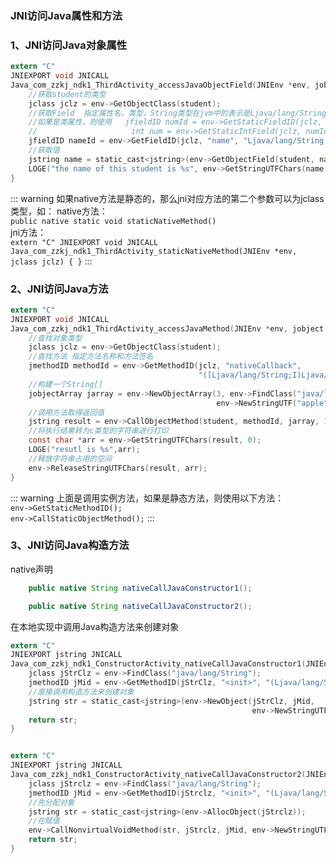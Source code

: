 ### JNI访问Java属性和方法
### 1、JNI访问Java对象属性
```c
extern "C"
JNIEXPORT void JNICALL
Java_com_zzkj_ndk1_ThirdActivity_accessJavaObjectField(JNIEnv *env, jobject thiz, jobject student) {
    //获取student的类型
    jclass jclz = env->GetObjectClass(student);
    //获取Field  指定属性名，类型，String类型在jvm中的表示是Ljava/lang/String
    //如果是类属性，则使用   jfieldID numId = env->GetStaticFieldID(jclz, "num", "I");
    //                     int num = env->GetStaticIntField(jclz, numId);
    jfieldID nameId = env->GetFieldID(jclz, "name", "Ljava/lang/String;");
    //获取值
    jstring name = static_cast<jstring>(env->GetObjectField(student, nameId));
    LOGE("the name of this student is %s", env->GetStringUTFChars(name, 0));
}
```
::: warning
如果native方法是静态的，那么jni对应方法的第二个参数可以为jclass类型，如：
native方法：<br/>
`public native static void staticNativeMethod()`<br/>
jni方法：<br/>
`extern "C"
JNIEXPORT void JNICALL
Java_com_zzkj_ndk1_ThirdActivity_staticNativeMethod(JNIEnv *env, jclass jclz)
{
}`
:::
### 2、JNI访问Java方法
```c
extern "C"
JNIEXPORT void JNICALL
Java_com_zzkj_ndk1_ThirdActivity_accessJavaMethod(JNIEnv *env, jobject thiz, jobject student) {
    //查找对象类型
    jclass jclz = env->GetObjectClass(student);
    //查找方法 指定方法名称和方法签名
    jmethodID methodId = env->GetMethodID(jclz, "nativeCallback",
                                          "([Ljava/lang/String;I)Ljava/lang/String;");
    //构建一个String[]
    jobjectArray jarray = env->NewObjectArray(3, env->FindClass("java/lang/String"),
                                              env->NewStringUTF("apple"));
    //调用方法取得返回值
    jstring result = env->CallObjectMethod(student, methodId, jarray, 10);
    //将执行结果转为c类型的字符串进行打印
    const char *arr = env->GetStringUTFChars(result, 0);
    LOGE("resutl is %s",arr);
    //释放字符串占用的空间
    env->ReleaseStringUTFChars(result, arr);
}
```
::: warning
上面是调用实例方法，如果是静态方法，则使用以下方法：<br/>
`env->GetStaticMethodID();`<br/>
`env->CallStaticObjectMethod();`
:::
### 3、JNI访问Java构造方法
native声明
```java
    public native String nativeCallJavaConstructor1();

    public native String nativeCallJavaConstructor2();
```
在本地实现中调用Java构造方法来创建对象
```c
extern "C"
JNIEXPORT jstring JNICALL
Java_com_zzkj_ndk1_ConstructorActivity_nativeCallJavaConstructor1(JNIEnv *env, jobject jobj) {
    jclass jStrClz = env->FindClass("java/lang/String");
    jmethodID jMid = env->GetMethodID(jStrClz, "<init>", "(Ljava/lang/String;)V");
    //直接调用构造方法来创建对象
    jstring str = static_cast<jstring>(env->NewObject(jStrClz, jMid,
                                                      env->NewStringUTF("hello world")));
    return str;
}


extern "C"
JNIEXPORT jstring JNICALL
Java_com_zzkj_ndk1_ConstructorActivity_nativeCallJavaConstructor2(JNIEnv *env, jobject thiz) {
    jclass jStrclz = env->FindClass("java/lang/String");
    jmethodID jMid = env->GetMethodID(jStrclz, "<init>", "(Ljava/lang/String;)V");
    //先分配对象
    jstring str = static_cast<jstring>(env->AllocObject(jStrclz));
    //在赋值
    env->CallNonvirtualVoidMethod(str, jStrclz, jMid, env->NewStringUTF("hello world"));
    return str;
}
```